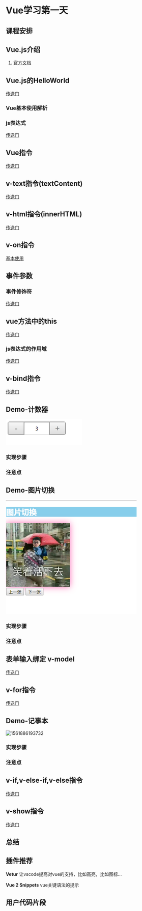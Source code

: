 # Vue学习第一天



## 课程安排




## Vue.js介绍 

1. [官方文档](https://cn.vuejs.org/)





## Vue.js的HelloWorld

[传送门](https://cn.vuejs.org/v2/guide/#%E8%B5%B7%E6%AD%A5)



### Vue基本使用解析



### js表达式

[传送门](https://cn.vuejs.org/v2/guide/syntax.html#%E4%BD%BF%E7%94%A8-JavaScript-%E8%A1%A8%E8%BE%BE%E5%BC%8F)



## Vue指令

[传送门](https://cn.vuejs.org/v2/guide/syntax.html#%E6%8C%87%E4%BB%A4)



## v-text指令(textContent)

[传送门](https://cn.vuejs.org/v2/api/#v-text)



## v-html指令(innerHTML)

[传送门](https://cn.vuejs.org/v2/api/#v-html)



## v-on指令

[基本使用](https://cn.vuejs.org/v2/guide/events.html)



## 事件参数





### 事件修饰符

[传送门](https://cn.vuejs.org/v2/guide/events.html#%E4%BA%8B%E4%BB%B6%E4%BF%AE%E9%A5%B0%E7%AC%A6)



## vue方法中的this

[传送门](https://cn.vuejs.org/v2/api/#methods)



### js表达式的作用域

[传送门](https://cn.vuejs.org/v2/guide/syntax.html#%E4%BD%BF%E7%94%A8-JavaScript-%E8%A1%A8%E8%BE%BE%E5%BC%8F)



## v-bind指令

[传送门](https://cn.vuejs.org/v2/api/#v-bind)



## Demo-计数器

![1561883758980](assets/1561883758980.png)

### 实现步骤



### 注意点



## Demo-图片切换

![1561884296580](assets/1561884296580.png)

### 实现步骤




### 注意点



## 表单输入绑定 v-model

[传送门](https://cn.vuejs.org/v2/guide/forms.html)



## v-for指令

[传送门](https://cn.vuejs.org/v2/guide/list.html)



## Demo-记事本

![1561886193732](../../../Vue-38%E6%9C%9F/day01/01-%E6%95%99%E5%AD%A6%E8%B5%84%E6%96%99/assets/1561886193732.png)

### 实现步骤


### 注意点



## v-if,v-else-if,v-else指令

[传送门](https://cn.vuejs.org/v2/guide/conditional.html)



## v-show指令

[传送门](https://cn.vuejs.org/v2/guide/conditional.html#v-show)



## 总结



## 插件推荐

**Vetur** 让vscode提高对vue的支持，比如高亮，比如图标...

**Vue 2 Snippets** vue关键语法的提示



## 用户代码片段

